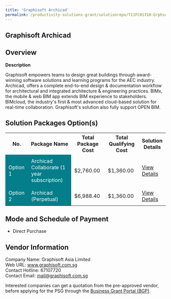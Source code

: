 ```yaml
---
title: 'Graphisoft Archicad'
permalink: /productivity-solutions-grant/solutionrepo/T11FC0171H-Grphsoft-Archcd
---
```


## Graphisoft Archicad

## Overview

**Description**

Graphisoft empowers teams to design great buildings through award-winning software solutions and learning programs for the AEC industry. Archicad, offers a complete end-to-end design & documentation workflow for architectural and integrated architecture & engineering practices. BIMx, the mobile & web BIM app extends BIM experience to stakeholders. BIMcloud, the industry's first & most advanced cloud-based solution for real-time collaboration. Graphisoft's solution also fully support OPEN BIM.

## Solution Packages Option(s)

<table>
<tr>
<th><b>No.</b></th>
<th><b>Package Name</b></th>
<th><b>Total Package Cost</b></th>
<th><b>Total Qualifying Cost</b></th>
<th><b>Solution Details</b></th>
</tr>
<tr>
<td style='padding: 10px; background-color: #037E8A; color: #FFFFFF;'>Option 1</td>
<td style='padding: 10px; background-color: #037E8A; color: #FFFFFF;'>Archicad Collaborate (1 year subscription)</td>
<td style='padding: 10px;'>$2,760.00</td>
<td style='padding: 10px;'>$1,360.00</td>
<td style='padding: 10px;'><a href='/images/psg/Graphisoft_GraphisoftArchicad_16112023_Desensitised_Annex3_Part1.pdf' target='_blank'>View Details</a></td>
</tr>
<tr>
<td style='padding: 10px; background-color: #037E8A; color: #FFFFFF;'>Option 2</td>
<td style='padding: 10px; background-color: #037E8A; color: #FFFFFF;'>Archicad (Perpetual)</td>
<td style='padding: 10px;'>$6,988.40</td>
<td style='padding: 10px;'>$1,360.00</td>
<td style='padding: 10px;'><a href='/images/psg/Graphisoft_GraphisoftArchicad_16112023_Desensitised_Annex3_Part2.pdf' target='_blank'>View Details</a></td>
</tr>
</table>

## Mode and Schedule of Payment

 - Direct Purchase

## Vendor Information

 Company Name: Graphisoft Asia Limited<br>Web URL: www.graphisoft.com.sg <br>Contact Hotline: 67107720 <br>Contact Email: mail@graphisoft.com.sg <br>

Interested companies can get a quotation from the pre-approved vendor, before applying for the PSG through the <a href='https://www.businessgrants.gov.sg/' target='_blank' rel='noopener'>Business Grant Portal (BGP)</a>.

<script src="/jquery/resize-tables.js"></script>
